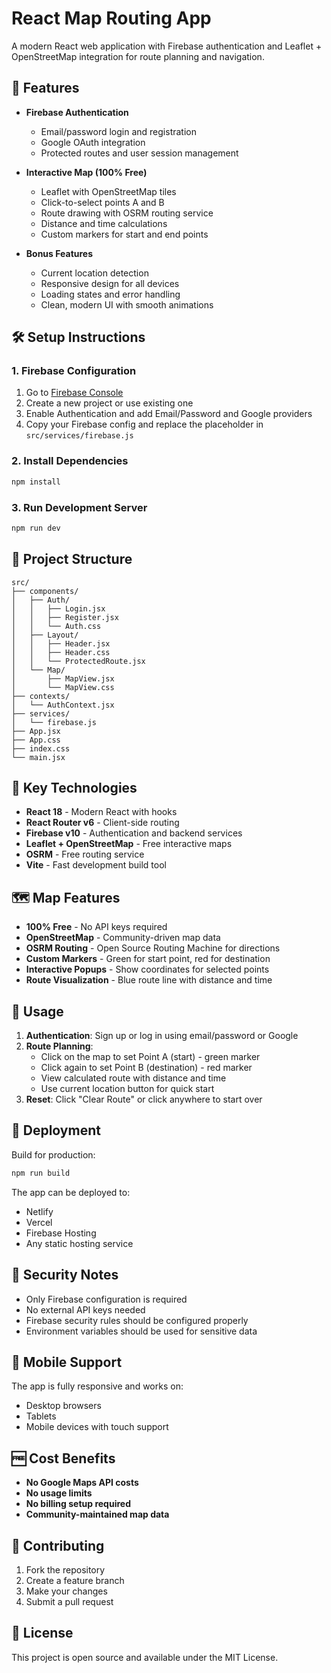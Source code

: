 # React Map Routing App

A modern React web application with Firebase authentication and Leaflet + OpenStreetMap integration for route planning and navigation.

## 🚀 Features

- **Firebase Authentication**
  - Email/password login and registration
  - Google OAuth integration
  - Protected routes and user session management

- **Interactive Map (100% Free)**
  - Leaflet with OpenStreetMap tiles
  - Click-to-select points A and B
  - Route drawing with OSRM routing service
  - Distance and time calculations
  - Custom markers for start and end points

- **Bonus Features**
  - Current location detection
  - Responsive design for all devices
  - Loading states and error handling
  - Clean, modern UI with smooth animations

## 🛠️ Setup Instructions

### 1. Firebase Configuration

1. Go to [Firebase Console](https://console.firebase.google.com/)
2. Create a new project or use existing one
3. Enable Authentication and add Email/Password and Google providers
4. Copy your Firebase config and replace the placeholder in `src/services/firebase.js`

### 2. Install Dependencies

```bash
npm install
```

### 3. Run Development Server

```bash
npm run dev
```

## 📁 Project Structure

```
src/
├── components/
│   ├── Auth/
│   │   ├── Login.jsx
│   │   ├── Register.jsx
│   │   └── Auth.css
│   ├── Layout/
│   │   ├── Header.jsx
│   │   ├── Header.css
│   │   └── ProtectedRoute.jsx
│   └── Map/
│       ├── MapView.jsx
│       └── MapView.css
├── contexts/
│   └── AuthContext.jsx
├── services/
│   └── firebase.js
├── App.jsx
├── App.css
├── index.css
└── main.jsx
```

## 🔧 Key Technologies

- **React 18** - Modern React with hooks
- **React Router v6** - Client-side routing
- **Firebase v10** - Authentication and backend services
- **Leaflet + OpenStreetMap** - Free interactive maps
- **OSRM** - Free routing service
- **Vite** - Fast development build tool

## 🗺️ Map Features

- **100% Free** - No API keys required
- **OpenStreetMap** - Community-driven map data
- **OSRM Routing** - Open Source Routing Machine for directions
- **Custom Markers** - Green for start point, red for destination
- **Interactive Popups** - Show coordinates for selected points
- **Route Visualization** - Blue route line with distance and time

## 🎯 Usage

1. **Authentication**: Sign up or log in using email/password or Google
2. **Route Planning**: 
   - Click on the map to set Point A (start) - green marker
   - Click again to set Point B (destination) - red marker
   - View calculated route with distance and time
   - Use current location button for quick start
3. **Reset**: Click "Clear Route" or click anywhere to start over

## 🚀 Deployment

Build for production:

```bash
npm run build
```

The app can be deployed to:
- Netlify
- Vercel
- Firebase Hosting
- Any static hosting service

## 🔐 Security Notes

- Only Firebase configuration is required
- No external API keys needed
- Firebase security rules should be configured properly
- Environment variables should be used for sensitive data

## 📱 Mobile Support

The app is fully responsive and works on:
- Desktop browsers
- Tablets
- Mobile devices with touch support

## 🆓 Cost Benefits

- **No Google Maps API costs**
- **No usage limits**
- **No billing setup required**
- **Community-maintained map data**

## 🤝 Contributing

1. Fork the repository
2. Create a feature branch
3. Make your changes
4. Submit a pull request

## 📄 License

This project is open source and available under the MIT License.